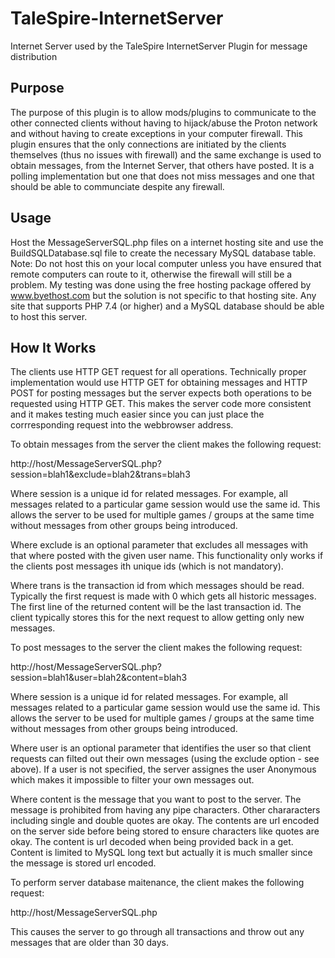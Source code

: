 # TaleSpire-InternetServer
Internet Server used by the TaleSpire InternetServer Plugin for message distribution

## Purpose

The purpose of this plugin is to allow mods/plugins to communicate to the other connected clients without having to hijack/abuse the Proton network and without having to create exceptions in your computer firewall. This plugin ensures that the only connections are initiated by the clients themselves (thus no issues with firewall) and the same exchange is used to obtain messages, from the Internet Server, that others have posted. It is a polling implementation but one that does not miss messages and one that should be able to communciate despite any firewall. 

## Usage

Host the MessageServerSQL.php files on a internet hosting site and use the BuildSQLDatabase.sql file to create the necessary MySQL database table.
Note: Do not host this on your local computer unless you have ensured that remote computers can route to it, otherwise the firewall will still be a problem.
My testing was done using the free hosting package offered by www.byethost.com but the solution is not specific to that hosting site. Any site that
supports PHP 7.4 (or higher) and a MySQL database should be able to host this server.

## How It Works

The clients use HTTP GET request for all operations. Technically proper implementation would use HTTP GET for obtaining messages and HTTP POST for posting messages but the server expects both operations to be requested using HTTP GET. This makes the server code more consistent and it makes testing much easier since you can just place the corrresponding request into the webbrowser address.

To obtain messages from the server the client makes the following request:

http://host/MessageServerSQL.php?session=blah1&exclude=blah2&trans=blah3

Where session is a unique id for related messages. For example, all messages related to a particular game session would use the same id. This allows the server to be used for multiple games / groups at the same time without messages from other groups being introduced.

Where exclude is an optional parameter that excludes all messages with that where posted with the given user name. This functionality only works if the clients post messages ith unique ids (which is not mandatory).

Where trans is the transaction id from which messages should be read. Typically the first request is made with 0 which gets all historic messages. The first line of the returned content will be the last transaction id. The client typically stores this for the next request to allow getting only new messages.

To post messages to the server the client makes the following request:

http://host/MessageServerSQL.php?session=blah1&user=blah2&content=blah3

Where session is a unique id for related messages. For example, all messages related to a particular game session would use the same id. This allows the server to be used for multiple games / groups at the same time without messages from other groups being introduced.

Where user is an optional parameter that identifies the user so that client requests can filted out their own messages (using the exclude option - see above). If a user is not specified, the server assignes the user Anonymous which makes it impossible to filter your own messages out. 

Where content is the message that you want to post to the server. The message is prohibited from having any pipe characters. Other chararacters including single and double quotes are okay. The contents are url encoded on the server side before being stored to ensure characters like quotes are okay. The content is url decoded when being provided back in a get. Content is limited to MySQL long text but actually it is much smaller since the message is stored url encoded.

To perform server database maitenance, the client makes the following request:

http://host/MessageServerSQL.php

This causes the server to go through all transactions and throw out any messages that are older than 30 days.







